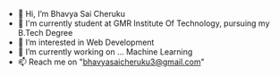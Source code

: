 - 👋 Hi, I’m Bhavya Sai Cheruku
- 👨‍ I'm currently student at GMR Institute Of Technology, pursuing my B.Tech Degree
- 👀 I’m interested in Web Development
- 🌱 I’m currently working on ... Machine Learning 
- 📫 Reach me on "bhavyasaicheruku3@gmail.com"

<!---
Bhavya4919/Bhavya4919 is a ✨ special ✨ repository because its `README.md` (this file) appears on your GitHub profile.
You can click the Preview link to take a look at your changes.
--->
